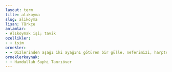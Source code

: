```yaml
---
layout: term
title: alıkoyma
slug: alikoyma
lisan: Türkçe
anlamlar:
- Alıkoymak işi; tavik
ozellikler:
- - isim
ornekler:
- - Dizlerinden aşağı iki ayağını götüren bir gülle, neferimizi, harpten alıkoymaya kifayet etmiyor.
orneklerkaynak:
- - Hamdullah Suphi Tanrıöver
---
```

